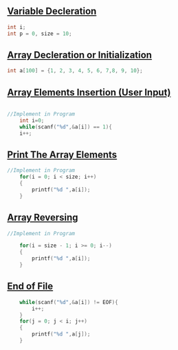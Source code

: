 
## [Variable Decleration](../lab1/6.c)
```c
int i;
int p = 0, size = 10;
```

## [Array Decleration or Initialization](../lab1/4.c)
```c
int a[100] = {1, 2, 3, 4, 5, 6, 7,8, 9, 10};
```

## [Array Elements Insertion (User Input)](../lab1/1.c)
```c

//Implement in Program
    int i=0;
    while(scanf("%d",&a[i]) == 1){
    i++;
```

## [Print The Array Elements](../lab1/5.c)
```c
//Implement in Program
    for(i = 0; i < size; i++)
    {
        printf("%d ",a[i]);
    }
```

## [Array Reversing](../lab1/7.c)
```c
//Implement in Program

    for(i = size - 1; i >= 0; i--)
    {
        printf("%d ",a[i]);
    }
```
## [End of File](../lab1/2.c)
```c
    while(scanf("%d",&a[i]) != EOF){
        i++;
    }
    for(j = 0; j < i; j++)
    {
        printf("%d ",a[j]);
    }
```
